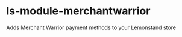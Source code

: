 ls-module-merchantwarrior
=========================

Adds Merchant Warrior payment methods to your Lemonstand store